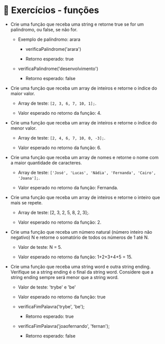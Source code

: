 # 🚀 Exercícios - funções

- Crie uma função que receba uma string e retorne true se for um palíndromo, ou false, se não for.

  - Exemplo de palíndromo: arara

    - verificaPalindrome('arara')

    - Retorno esperado: true
  
  - verificaPalindrome('desenvolvimento')

    - Retorno esperado: false

- Crie uma função que receba um array de inteiros e retorne o índice do maior valor.

  - Array de teste: `[2, 3, 6, 7, 10, 1];`.

  - Valor esperado no retorno da função: 4.

- Crie uma função que receba um array de inteiros e retorne o índice do menor valor.

  - Array de teste: `[2, 4, 6, 7, 10, 0, -3];`.

  - Valor esperado no retorno da função: 6.

- Crie uma função que receba um array de nomes e retorne o nome com a maior quantidade de caracteres.

  - Array de teste: `['José', 'Lucas', 'Nádia', 'Fernanda', 'Cairo', 'Joana'];`.

  - Valor esperado no retorno da função: Fernanda.

- Crie uma função que receba um array de inteiros e retorne o inteiro que mais se repete.

  - Array de teste: [2, 3, 2, 5, 8, 2, 3];.

  - Valor esperado no retorno da função: 2.

- Crie uma função que receba um número natural (número inteiro não negativo) N e retorne o somatório de todos os números de 1 até N.

  - Valor de teste: N = 5.

  - Valor esperado no retorno da função: 1+2+3+4+5 = 15.

- Crie uma função que receba uma string word e outra string ending. Verifique se a string ending é o final da string word. Considere que a string ending sempre será menor que a string word.

  - Valor de teste: 'trybe' e 'be'

  - Valor esperado no retorno da função: true

  - verificaFimPalavra('trybe', 'be');

    - Retorno esperado: true

  - verificaFimPalavra('joaofernando', 'fernan');

    - Retorno esperado: false
